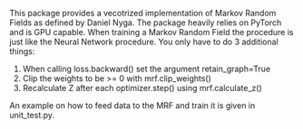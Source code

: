 This package provides a vecotrized implementation of Markov Random Fields as defined by Daniel Nyga.
The package heavily relies on PyTorch and is GPU capable. 
When training a Markov Random Field the procedure is just like the Neural Network procedure. You only have to do 3 additional things:

1. When calling loss.backward() set the argument retain_graph=True
2. Clip the weights to be >= 0 with mrf.clip_weights()
3. Recalculate Z after each optimizer.step() using mrf.calculate_z()

An example on how to feed data to the MRF and train it is given in unit_test.py.